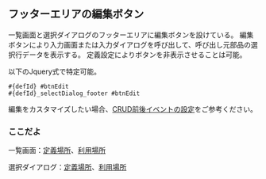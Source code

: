 ## フッターエリアの編集ボタン

一覧画面と選択ダイアログのフッターエリアに編集ボタンを設けている。
編集ボタンにより入力画面または入力ダイアログを呼び出して、呼び出し元部品の選択行データを表示する。
定義設定によりボタンを非表示させることは可能。

以下のJquery式で特定可能。
```
#{defId} #btnEdit
#{defId}_selectDialog_footer #btnEdit
```

編集をカスタマイズしたい場合、[CRUD前後イベントの設定](comm.beforeAfter.md)をご参考ください。

### ここだよ

一覧画面：[定義場所](https://efwgrp.github.io/ske_image/svg/footer.edit.listPage.def.svg)、[利用場所](https://efwgrp.github.io/ske_image/svg/footer.edit.listPage.svg)

選択ダイアログ：[定義場所](https://efwgrp.github.io/ske_image/svg/footer.edit.selectDialog.def.svg)、[利用場所](https://efwgrp.github.io/ske_image/svg/footer.edit.selectDialog.svg)
